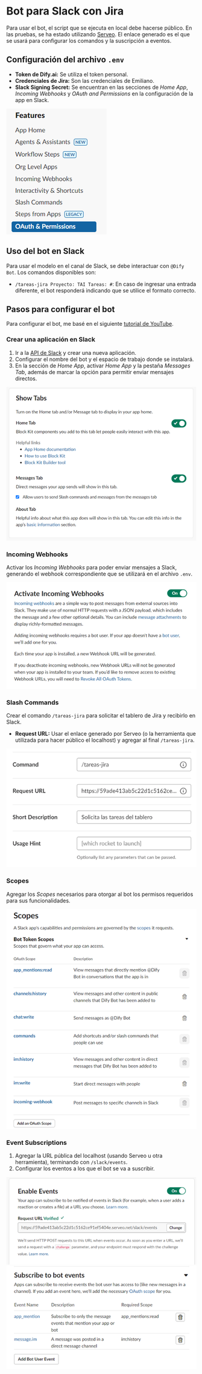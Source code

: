 # Bot para Slack con Jira

Para usar el bot, el script que se ejecuta en local debe hacerse público. En las pruebas, se ha estado utilizando [Serveo](https://serveo.net/). El enlace generado es el que se usará para configurar los comandos y la suscripción a eventos.

## Configuración del archivo `.env`

- **Token de Dify.ai:** Se utiliza el token personal.
- **Credenciales de Jira:** Son las credenciales de Emiliano.
- **Slack Signing Secret:** Se encuentran en las secciones de _Home App_, _Incoming Webhooks_ y _OAuth and Permissions_ en la configuración de la app en Slack.

![Features](./img/env.png)


## Uso del bot en Slack

Para usar el modelo en el canal de Slack, se debe interactuar con `@Dify Bot`. Los comandos disponibles son:

- `/tareas-jira Proyecto: TAI Tareas: #`: En caso de ingresar una entrada diferente, el bot responderá indicando que se utilice el formato correcto.

## Pasos para configurar el bot

Para configurar el bot, me basé en el siguiente [tutorial de YouTube](https://www.youtube.com/watch?v=KJ5bFv-IRFM&list=PLzMcBGfZo4-kqyzTzJWCV6lyK-ZMYECDc).

### Crear una aplicación en Slack

1. Ir a la [API de Slack](https://api.slack.com/) y crear una nueva aplicación.
2. Configurar el nombre del bot y el espacio de trabajo donde se instalará.
3. En la sección de _Home App_, activar _Home App_ y la pestaña _Messages Tab_, además de marcar la opción para permitir enviar mensajes directos.

![App Home](./img/config.png)

### Incoming Webhooks

Activar los _Incoming Webhooks_ para poder enviar mensajes a Slack, generando el webhook correspondiente que se utilizará en el archivo `.env`.

![Webhooks](./img/webhooks.png)

### Slash Commands

Crear el comando `/tareas-jira` para solicitar el tablero de Jira y recibirlo en Slack.

- **Request URL:** Usar el enlace generado por Serveo (o la herramienta que utilizada para hacer público el localhost) y agregar al final `/tareas-jira`.

![Slash Commands](./img/commands.png)

### Scopes

Agregar los _Scopes_ necesarios para otorgar al bot los permisos requeridos para sus funcionalidades.

![Scopes](./img/scopes.png)

### Event Subscriptions

1. Agregar la URL pública del localhost (usando Serveo u otra herramienta), terminando con `/slack/events`.
2. Configurar los eventos a los que el bot se va a suscribir.

![Event Subscriptions](./img/events.png)
![Subscribe to bot events](./img/subscription.png)
